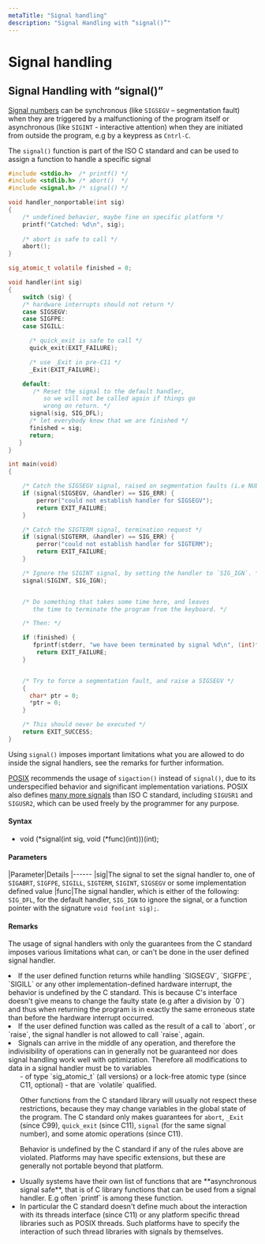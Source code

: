 ```yaml
---
metaTitle: "Signal handling"
description: "Signal Handling with “signal()”"
---
```


# Signal handling



## Signal Handling with “signal()”


[Signal numbers](https://en.wikipedia.org/wiki/C_signal_handling#Standard_signals) can be synchronous (like `SIGSEGV` – segmentation fault) when they are triggered by a malfunctioning of the program itself or asynchronous (like `SIGINT` - interactive attention) when they are initiated from outside the program, e.g by a keypress as `Cntrl-C`.

The `signal()` function is part of the ISO C standard and can be used to assign a function to handle a specific signal

```c
#include <stdio.h>  /* printf() */
#include <stdlib.h> /* abort()  */
#include <signal.h> /* signal() */

void handler_nonportable(int sig)
{
    /* undefined behavior, maybe fine on specific platform */
    printf("Catched: %d\n", sig);
    
    /* abort is safe to call */
    abort();
}

sig_atomic_t volatile finished = 0;

void handler(int sig)
{
    switch (sig) {
    /* hardware interrupts should not return */
    case SIGSEGV:
    case SIGFPE:
    case SIGILL:

```

```c
      /* quick_exit is safe to call */
      quick_exit(EXIT_FAILURE);

```

```c
      /* use _Exit in pre-C11 */
      _Exit(EXIT_FAILURE);

```

```c
    default:
       /* Reset the signal to the default handler, 
          so we will not be called again if things go
          wrong on return. */
      signal(sig, SIG_DFL);
      /* let everybody know that we are finished */
      finished = sig;
      return;
   }
}

int main(void)
{

    /* Catch the SIGSEGV signal, raised on segmentation faults (i.e NULL ptr access */
    if (signal(SIGSEGV, &handler) == SIG_ERR) {
        perror("could not establish handler for SIGSEGV");
        return EXIT_FAILURE;
    }

    /* Catch the SIGTERM signal, termination request */
    if (signal(SIGTERM, &handler) == SIG_ERR) {
        perror("could not establish handler for SIGTERM");
        return EXIT_FAILURE;
    }

    /* Ignore the SIGINT signal, by setting the handler to `SIG_IGN`. */
    signal(SIGINT, SIG_IGN);


    /* Do something that takes some time here, and leaves
       the time to terminate the program from the keyboard. */

    /* Then: */

    if (finished) {
       fprintf(stderr, "we have been terminated by signal %d\n", (int)finished);
        return EXIT_FAILURE;
    }


    /* Try to force a segmentation fault, and raise a SIGSEGV */
    {
      char* ptr = 0;
      *ptr = 0;
    }

    /* This should never be executed */
    return EXIT_SUCCESS;
}

```

Using `signal()` imposes important limitations what you are allowed to do inside the signal handlers, see the remarks for further information.

[POSIX](http://stackoverflow.com/documentation/posix/4532/signals#t=201608081940432865722) recommends the usage of `sigaction()` instead of `signal()`, due to its underspecified behavior and significant implementation variations. POSIX also defines [many more signals](https://en.wikipedia.org/wiki/Unix_signal#POSIX_signals) than ISO C standard, including `SIGUSR1` and `SIGUSR2`, which can be used freely by the programmer for any purpose.



#### Syntax


- void (*signal(int sig, void (*func)(int)))(int);



#### Parameters


|Parameter|Details
|------
|sig|The signal to set the signal handler to, one of `SIGABRT`, `SIGFPE`, `SIGILL`, `SIGTERM`, `SIGINT`, `SIGSEGV` or some implementation defined value
|func|The signal handler, which is either of the following: `SIG_DFL`, for the default handler, `SIG_IGN` to ignore the signal, or a function pointer with the signature `void foo(int sig);`.



#### Remarks


The usage of signal handlers with only the guarantees from the C standard imposes various limitations what can, or can't be done in the user defined signal handler.

<li>
If the user defined function returns while handling `SIGSEGV`, `SIGFPE`, `SIGILL` or any other implementation-defined hardware interrupt, the behavior is undefined by the C standard. This is because C's interface doesn't give means to change the faulty state (e.g after a division by `0`) and thus when returning the program is in exactly the same erroneous state than before the hardware interrupt occurred.
</li>
<li>
If the user defined function was called as the result of a call to `abort`, or `raise`, the signal handler is not allowed to call `raise`, again.
</li>
<li>
Signals can arrive in the middle of any operation, and therefore the indivisibility of operations can in generally not be guaranteed nor does signal handling work well with optimization. Therefore all modifications to data in a signal handler must be to variables
<ul>
- of type `sig_atomic_t` (all versions) or a lock-free atomic type (since C11, optional)
- that are `volatile` qualified.

Other functions from the C standard library will usually not respect these restrictions, because they may change variables in the global state of the program. The C standard only makes guarantees for `abort`, `_Exit` (since C99), `quick_exit` (since C11), `signal` (for the same signal number), and some atomic operations (since C11).

Behavior is undefined by the C standard if any of the rules above are violated. Platforms may have specific extensions, but these are generally not portable beyond that platform.

<li>
Usually systems have their own list of functions that are **asynchronous signal safe**, that is of C library functions that can be used from a signal handler. E.g often `printf` is among these function.
</li>
<li>
In particular the C standard doesn't define much about the interaction with its threads interface (since C11) or any platform specific thread libraries such as POSIX threads. Such platforms have to specify the interaction of such thread libraries with signals by themselves.
</li>

